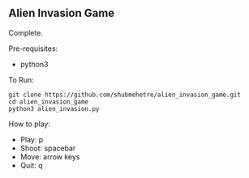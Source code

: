 ## Alien Invasion Game

Complete.

Pre-requisites:
- python3

To Run:
```
git clone https://github.com/shubmehetre/alien_invasion_game.git
cd alien_invasion_game
python3 alien_invasion.py
```

How to play:
- Play: p
- Shoot: spacebar
- Move: arrow keys
- Quit: q
